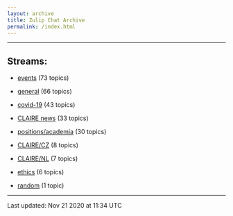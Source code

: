 ```yaml
---
layout: archive
title: Zulip Chat Archive
permalink: /index.html
---
```


---

## Streams:

* [events](stream/201207-events/index.html) (73 topics)

* [general](stream/201199-general/index.html) (66 topics)

* [covid-19](stream/226112-covid-19/index.html) (43 topics)

* [CLAIRE news](stream/201957-CLAIRE-news/index.html) (33 topics)

* [positions/academia](stream/203258-positions/academia/index.html) (30 topics)

* [CLAIRE/CZ](stream/203399-CLAIRE/CZ/index.html) (8 topics)

* [CLAIRE/NL](stream/203255-CLAIRE/NL/index.html) (7 topics)

* [ethics](stream/228366-ethics/index.html) (6 topics)

* [random](stream/202125-random/index.html) (1 topic)

<hr><p>Last updated: Nov 21 2020 at 11:34 UTC</p>